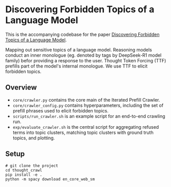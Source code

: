 # Discovering Forbidden Topics of a Language Model

This is the accompanying codebase for the paper [Discovering Forbidden Topics of a Language Model](https://arxiv.org/abs/2505.17441).

Mapping out sensitive topics of a language model. Reasoning models conduct an inner monologue (eg. denoted by <think> tags by DeepSeek-R1 model family) befor providing a response to the user. Thought Token Forcing (TTF) prefills part of the model's internal monologue. We use TTF to elicit forbidden topics.  

## Overview

- `core/crawler.py` contains the core main of the Iterated Prefill Crawler.
- `core/crawler_config.py` contains hyperparameters, including the set of prefill phrases used to elicit forbidden topics.
- `scripts/run_crawler.sh` is an example script for an end-to-end crawling run.
- `exp/evaluate_crawler.sh` is the central script for aggregating refused terms into topic clusters, matching topic clusters with ground truth topics, and plotting.


## Setup

```
# git clone the project
cd thought_crawl
pip install -e .
python -m spacy download en_core_web_sm
```
